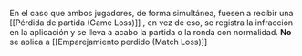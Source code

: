 En el caso que ambos jugadores, de forma simultánea, fuesen a recibir una [[Pérdida de partida (Game Loss)]] , en vez de eso, se registra la infracción en la aplicación y se lleva a acabo la partida o la ronda con normalidad. **No** se aplica a [[Emparejamiento perdido (Match Loss)]]
